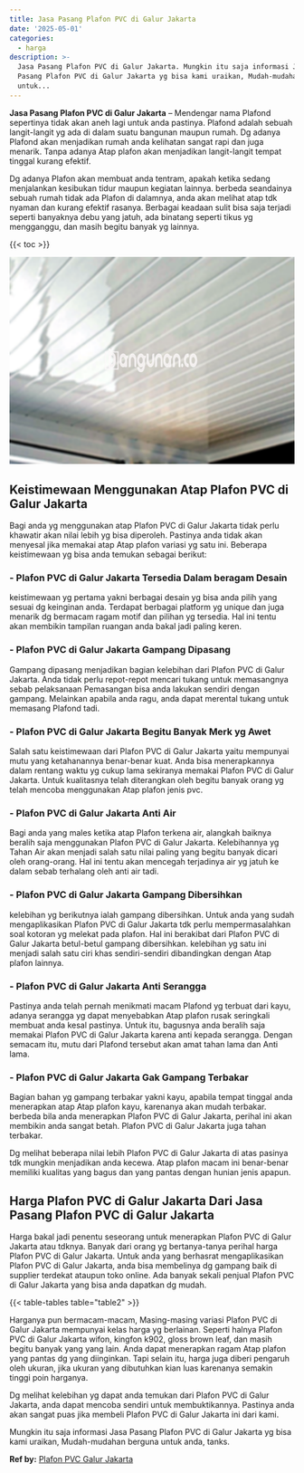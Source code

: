 ```yaml
---
title: Jasa Pasang Plafon PVC di Galur Jakarta
date: '2025-05-01'
categories:
  - harga
description: >-
  Jasa Pasang Plafon PVC di Galur Jakarta. Mungkin itu saja informasi Jasa
  Pasang Plafon PVC di Galur Jakarta yg bisa kami uraikan, Mudah-mudahan berguna
  untuk...
---
```


**Jasa Pasang Plafon PVC di Galur Jakarta** – Mendengar nama Plafond sepertinya tidak akan aneh lagi untuk anda pastinya. Plafond adalah sebuah langit-langit yg ada di dalam suatu bangunan maupun rumah. Dg adanya Plafond akan menjadikan rumah anda kelihatan sangat rapi dan juga menarik. Tanpa adanya Atap plafon akan menjadikan langit-langit tempat tinggal kurang efektif.

Dg adanya Plafon akan membuat anda tentram, apakah ketika sedang menjalankan kesibukan tidur maupun kegiatan lainnya. berbeda seandainya sebuah rumah tidak ada Plafon di dalamnya, anda akan melihat atap tdk nyaman dan kurang efektif rasanya. Berbagai keadaan sulit bisa saja terjadi seperti banyaknya debu yang jatuh, ada binatang seperti tikus yg mengganggu, dan masih begitu banyak yg lainnya.

{{< toc >}}

![Jasa Pasang Plafon PVC di Galur Jakarta](/images/flafond-pvc-murah09.png)

## Keistimewaan Menggunakan Atap Plafon PVC di Galur Jakarta

Bagi anda yg menggunakan atap Plafon PVC di Galur Jakarta tidak perlu khawatir akan nilai lebih yg bisa diperoleh. Pastinya anda tidak akan menyesal jika memakai atap Atap plafon variasi yg satu ini. Beberapa keistimewaan yg bisa anda temukan sebagai berikut:

### \- Plafon PVC di Galur Jakarta Tersedia Dalam beragam Desain

keistimewaan yg pertama yakni berbagai desain yg bisa anda pilih yang sesuai dg keinginan anda. Terdapat berbagai platform yg unique dan juga menarik dg bermacam ragam motif dan pilihan yg tersedia. Hal ini tentu akan membikin tampilan ruangan anda bakal jadi paling keren.

### \- Plafon PVC di Galur Jakarta Gampang Dipasang

Gampang dipasang menjadikan bagian kelebihan dari Plafon PVC di Galur Jakarta. Anda tidak perlu repot-repot mencari tukang untuk memasangnya sebab pelaksanaan Pemasangan bisa anda lakukan sendiri dengan gampang. Melainkan apabila anda ragu, anda dapat merental tukang untuk memasang Plafond tadi.

### \- Plafon PVC di Galur Jakarta Begitu Banyak Merk yg Awet

Salah satu keistimewaan dari Plafon PVC di Galur Jakarta yaitu mempunyai mutu yang ketahanannya benar-benar kuat. Anda bisa menerapkannya dalam rentang waktu yg cukup lama sekiranya memakai Plafon PVC di Galur Jakarta. Untuk kualitasnya telah diterangkan oleh begitu banyak orang yg telah mencoba menggunakan Atap plafon jenis pvc.

### \- Plafon PVC di Galur Jakarta Anti Air

Bagi anda yang males ketika atap Plafon terkena air, alangkah baiknya beralih saja menggunakan Plafon PVC di Galur Jakarta. Kelebihannya yg Tahan Air akan menjadi salah satu nilai paling yang begitu banyak dicari oleh orang-orang. Hal ini tentu akan mencegah terjadinya air yg jatuh ke dalam sebab terhalang oleh anti air tadi.

### \- Plafon PVC di Galur Jakarta Gampang Dibersihkan

kelebihan yg berikutnya ialah gampang dibersihkan. Untuk anda yang sudah mengaplikasikan Plafon PVC di Galur Jakarta tdk perlu mempermasalahkan soal kotoran yg melekat pada plafon. Hal ini berakibat dari Plafon PVC di Galur Jakarta betul-betul gampang dibersihkan. kelebihan yg satu ini menjadi salah satu ciri khas sendiri-sendiri dibandingkan dengan Atap plafon lainnya.

### \- Plafon PVC di Galur Jakarta Anti Serangga

Pastinya anda telah pernah menikmati macam Plafond yg terbuat dari kayu, adanya serangga yg dapat menyebabkan Atap plafon rusak seringkali membuat anda kesal pastinya. Untuk itu, bagusnya anda beralih saja memakai Plafon PVC di Galur Jakarta karena anti kepada serangga. Dengan semacam itu, mutu dari Plafond tersebut akan amat tahan lama dan Anti lama.

### \- Plafon PVC di Galur Jakarta Gak Gampang Terbakar

Bagian bahan yg gampang terbakar yakni kayu, apabila tempat tinggal anda menerapkan atap Atap plafon kayu, karenanya akan mudah terbakar. berbeda bila anda menerapkan Plafon PVC di Galur Jakarta, perihal ini akan membikin anda sangat betah. Plafon PVC di Galur Jakarta juga tahan terbakar.

Dg melihat beberapa nilai lebih Plafon PVC di Galur Jakarta di atas pasinya tdk mungkin menjadikan anda kecewa. Atap plafon macam ini benar-benar memiliki kualitas yang bagus dan yang pantas dengan hunian jenis apapun.

## Harga Plafon PVC di Galur Jakarta Dari Jasa Pasang Plafon PVC di Galur Jakarta

Harga bakal jadi penentu seseorang untuk menerapkan Plafon PVC di Galur Jakarta atau tdknya. Banyak dari orang yg bertanya-tanya perihal harga Plafon PVC di Galur Jakarta. Untuk anda yang berhasrat mengaplikasikan Plafon PVC di Galur Jakarta, anda bisa membelinya dg gampang baik di supplier terdekat ataupun toko online. Ada banyak sekali penjual Plafon PVC di Galur Jakarta yang bisa anda dapatkan dg mudah.

{{< table-tables table="table2" >}}

Harganya pun bermacam-macam, Masing-masing variasi Plafon PVC di Galur Jakarta mempunyai kelas harga yg berlainan. Seperti halnya Plafon PVC di Galur Jakarta wifon, kingfon k902, gloss brown leaf, dan masih begitu banyak yang yang lain. Anda dapat menerapkan ragam Atap plafon yang pantas dg yang diinginkan. Tapi selain itu, harga juga diberi pengaruh oleh ukuran, jika ukuran yang dibutuhkan kian luas karenanya semakin tinggi poin harganya.

Dg melihat kelebihan yg dapat anda temukan dari Plafon PVC di Galur Jakarta, anda dapat mencoba sendiri untuk membuktikannya. Pastinya anda akan sangat puas jika membeli Plafon PVC di Galur Jakarta ini dari kami.

Mungkin itu saja informasi Jasa Pasang Plafon PVC di Galur Jakarta yg bisa kami uraikan, Mudah-mudahan berguna untuk anda, tanks.

**Ref by:** [Plafon PVC Galur Jakarta](https://id.wikipedia.org/wiki/Plafon)
